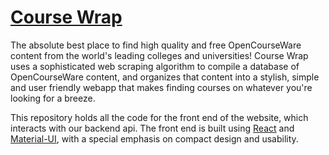 # [Course Wrap](http://www.coursewrap.io/#/)

The absolute best place to find high quality and free OpenCourseWare content from the world's leading colleges and universities! Course Wrap uses a sophisticated web scraping algorithm to compile a database of OpenCourseWare content, and organizes that content into a stylish, simple and user friendly webapp that makes finding courses on whatever you're looking for a breeze. 

This repository holds all the code for the front end of the website, which interacts with our backend api. The front end is built using [React](https://reactjs.org/) and [Material-UI](https://material-ui-next.com/), with a special emphasis on compact design and usability. 
